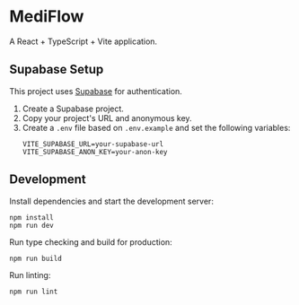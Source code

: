 # MediFlow

A React + TypeScript + Vite application.

## Supabase Setup

This project uses [Supabase](https://supabase.com) for authentication.

1. Create a Supabase project.
2. Copy your project's URL and anonymous key.
3. Create a `.env` file based on `.env.example` and set the following variables:
   ```
   VITE_SUPABASE_URL=your-supabase-url
   VITE_SUPABASE_ANON_KEY=your-anon-key
   ```

## Development

Install dependencies and start the development server:

```
npm install
npm run dev
```

Run type checking and build for production:

```
npm run build
```

Run linting:

```
npm run lint
```
